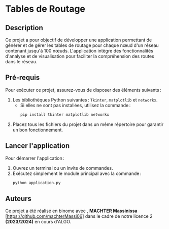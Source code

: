 # Tables de Routage

## Description
Ce projet a pour objectif de développer une application permettant de générer et de gérer les tables de routage pour chaque nœud d'un réseau contenant jusqu'à 100 nœuds. L'application intègre des fonctionnalités d'analyse et de visualisation pour faciliter la compréhension des routes dans le réseau.

## Pré-requis
Pour exécuter ce projet, assurez-vous de disposer des éléments suivants :

1. Les bibliothèques Python suivantes : `Tkinter`, `matplotlib` et `networkx`.
   - Si elles ne sont pas installées, utilisez la commande :
     ```bash
     pip install tkinter matplotlib networkx
     ```
2. Placez tous les fichiers du projet dans un même répertoire pour garantir un bon fonctionnement.

## Lancer l'application
Pour démarrer l'application :
1. Ouvrez un terminal ou un invite de commandes.
2. Exécutez simplement le module principal avec la commande :
   ```bash
   python application.py
   ```

## Auteurs

Ce projet a été réalisé en binome avec , **MACHTER Massinissa** [https://github.com/machterMassi06] dans le cadre de notre licence 2 **(2023/2024)** en cours d'ALGO.

